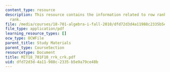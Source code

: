 ```yaml
---
content_type: resource
description: This resource contains the information related to row rank and column
  rank.
file: /media/courses/18-701-algebra-i-fall-2010/dfd72d3d4a11988c2335b5e9a79ce48b_MIT18_701F10_rrk_crk.pdf
file_type: application/pdf
learning_resource_types: []
ocw_type: OCWFile
parent_title: Study Materials
parent_type: CourseSection
resourcetype: Document
title: MIT18_701F10_rrk_crk.pdf
uid: dfd72d3d-4a11-988c-2335-b5e9a79ce48b
---
```

